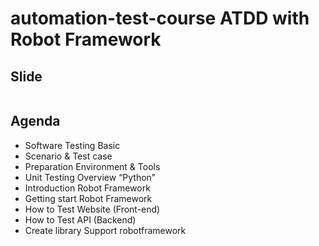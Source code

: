 # automation-test-course ATDD with Robot Framework

## Slide
<img src="">

## Agenda
- Software Testing Basic
- Scenario & Test case
- Preparation Environment & Tools
- Unit Testing Overview “Python”
- Introduction Robot Framework
- Getting start Robot Framework
- How to Test Website (Front-end)
- How to Test API (Backend)
- Create library Support robotframework







